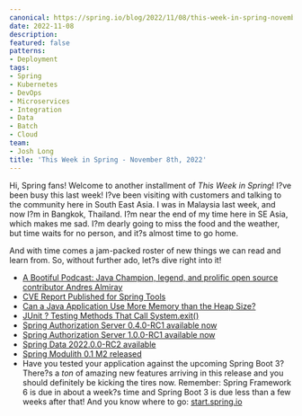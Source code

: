 ```yaml
---
canonical: https://spring.io/blog/2022/11/08/this-week-in-spring-november-8th-2022
date: 2022-11-08
description: 
featured: false
patterns:
- Deployment
tags:
- Spring
- Kubernetes
- DevOps
- Microservices
- Integration
- Data
- Batch
- Cloud
team:
- Josh Long
title: 'This Week in Spring - November 8th, 2022'
---
```


<div>
 <p>Hi, Spring fans! Welcome to another installment of <em>This Week in Spring</em>! I?ve been busy this last week! I?ve been visiting with customers and talking to the community here in South East Asia. I was in Malaysia last week, and now I?m in Bangkok, Thailand. I?m near the end of my time here in SE Asia, which makes me sad. I?m dearly going to miss the food and the weather, but time waits for no person, and it?s almost time to go home.</p>
 <p>And with time comes a jam-packed roster of new things we can read and learn from. So, without further ado, let?s dive right into it!</p>
 <ul>
  <li><a href="https://spring.io/blog/2022/11/03/a-bootiful-podcast-java-champion-legend-and-prolific-open-source-contributor-andres-almiray">A Bootiful Podcast: Java Champion, legend, and prolific open source contributor Andres Almiray</a></li>
  <li><a href="https://spring.io/blog/2022/11/03/cve-report-published-for-spring-tools">CVE Report Published for Spring Tools</a></li>
  <li><a href="https://feeds.feedblitz.com/~/718784722/0/baeldung~Can-a-Java-Application-Use-More-Memory-than-the-Heap-Size">Can a Java Application Use More Memory than the Heap Size?</a></li>
  <li><a href="https://feeds.feedblitz.com/~/718784720/0/baeldung~JUnit-Testing-Methods-That-Call-Systemexit">JUnit ? Testing Methods That Call System.exit()</a></li>
  <li><a href="https://spring.io/blog/2022/11/01/spring-authorization-server-0-4-0-rc1-available-now">Spring Authorization Server 0.4.0-RC1 available now</a></li>
  <li><a href="https://spring.io/blog/2022/11/01/spring-authorization-server-1-0-0-rc1-available-now">Spring Authorization Server 1.0.0-RC1 available now</a></li>
  <li><a href="https://spring.io/blog/2022/11/04/spring-data-2022-0-0-rc2-available">Spring Data 2022.0.0-RC2 available</a></li>
  <li><a href="https://spring.io/blog/2022/11/02/spring-modulith-0-1-m2-released">Spring Modulith 0.1 M2 released</a></li>
  <li>Have you tested your application against the upcoming Spring Boot 3? There?s a <em>ton</em> of amazing new features arriving in this release and you should definitely be kicking the tires now. Remember: Spring Framework 6 is due in about a week?s time and Spring Boot 3 is due less than a few weeks after that! And you know where to go: <a href="https://start.spring.io">start.spring.io</a></li>
 </ul>
</div>

